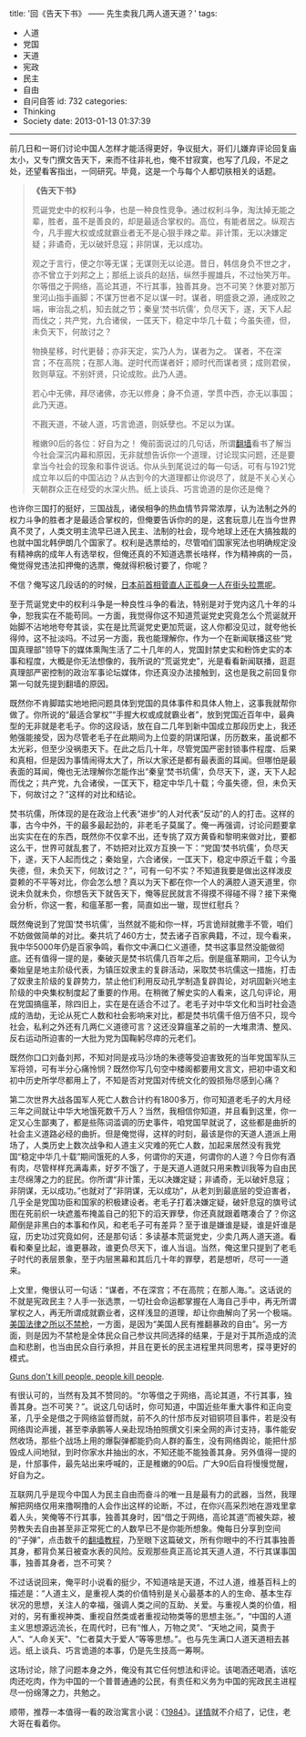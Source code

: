 title: '回《告天下书》 —— 先生卖我几两人道天道？'
tags:
  - 人道
  - 党国
  - 天道
  - 宪政
  - 民主
  - 自由
  - 自问自答
id: 732
categories:
  - Thinking
  - Society
date: 2013-01-13 01:37:39
---


前几日和一哥们讨论中国人怎样才能活得更好，争议挺大，哥们儿嫌弃评论回复庙太小，又专门撰文告天下，来而不往非礼也，俺不甘寂寞，也写了几段，不足之处，还望看客指出，一同研究。毕竟，这是一个与每个人都切肤相关的话题。
> **《告天下书》**
> 
> 荒诞党史中的权利斗争，也是一种良性竞争。通过权利斗争，淘汰掉无能之辈，胜者，虽不是善良的，却是最适合掌权的。高位，有能者居之。纵观古今，凡手握大权或成就霸业者无不是心狠手辣之辈。非计策，无以决嫌定疑；非谲奇，无以破奸息寇；非阴谋，无以成功。
> 
> 观之于言行，便之尔等无谋；无谋则无以论道。昔日，韩信身负不世之才，亦不曾立于刘邦之上；那纸上谈兵的赵括，纵然手握雄兵，不过怡笑万年。尔等借之于网络，高论其道，不行其事，独善其身。岂不可笑？休要对那万里河山指手画脚；不谋万世者不足以谋一时。谋者，明盛衰之源，通成败之端，审治乱之机，知去就之节；秦皇‘焚书坑儒’，负尽天下，遂，天下人起而伐之；共产党，九合诸侯，一匡天下，稳定中华几十载；今虽失德，但，未负天下，何故讨之？
> 
> 物换星移，时代更替；亦非天定，实乃人为，谋者为之。 谋者，不在深宫；不在高院；在那人海。逆时代而谋者奸；顺时代而谋者贤；成则君侯，败则草寇。不别奸贤，只论成败。此乃人道。
> 
> 若心中无佛，拜尽诸佛，亦无以修身；身不负道，学贯中西，亦无以事国；此乃天道。
> 
> 不戡天道，不破人道，巧言诡道，则妖孽也。不足以为谋。
> 
> 稚嫩90后的各位：好自为之！
俺前面说过的几句话，所谓[翻墙](http://www.yekezhong.com/127 "goagent+Chrome/Firefox翻墙教程")看书了解当今社会深沉内幕和原因，无非就想告诉你一个道理，讨论现实问题，还是要拿当今社会的现象和事件说话。你从头到尾说过的每一句话，可有与1921党成立年以后的中国沾边？从古到今的大道理都让你说尽了，就是不关心关心天朝群众正在经受的水深火热。纸上谈兵、巧言诡道的是你还是俺？

也许你三国打的挺好，三国战乱，诸侯相争的热血情节异常浓厚，认为法制之外的权力斗争的胜者才是最适合掌权的，但俺要告诉你的的是，这套玩意儿在当今世界真不灵了，人类文明主流早已进入民主、法制的社会，现今地球上还在大搞独裁的也就中国北韩伊朗几个国家了。权利是选票给的，尽管咱们国家宪法也明确规定没有精神病的成年人有选举权，但俺还真的不知道选票长啥样，作为精神病的一员，俺觉得党违法扣押俺的选票，俺就得积极讨要了，你呢？

不信？俺写这几段话的的时候，[日本前首相菅直人正孤身一人在街头拉票呢](http://tv.sohu.com/20121215/n360540029.shtml)。

至于荒诞党史中的权利斗争是一种良性斗争的看法，特别是对于党内这几十年的斗争，恕我实在不能苟同。一方面，我觉得你这不知道荒诞党史究竟怎么个荒诞就开始脚不沾地地夸夸其谈，实在是比荒诞党史更加荒诞，这人你都没见过，就夸他长得帅，这不扯淡吗。不过另一方面，我也能理解你，作为一个在新闻联播这些“党国真理部”领导下的媒体熏陶生活了二十几年的人，党国封禁史实和粉饰史实的本事和程度，大概是你无法想像的，我所说的“荒诞党史”，光是看看新闻联播，逛逛真理部严密控制的政治军事论坛媒体，你还真没办法接触到，这也是我之前回复你第一句就先提到翻墙的原因。

既然你不肯脚踏实地地把问题具体到党国的具体事件和具体人物上，这事我就帮你做了。你所说的“最适合掌权”“手握大权或成就霸业者”，放到党国近百年中，最典型的无非就是老毛子。你的这段话，放在自二几年到新中国成立那段历史上，我还勉强能接受，因为尽管老毛子在此期间为上位耍的阴谋阳谋，历历数来，虽说都不太光彩，但至少没祸患天下。在此之后几十年，尽管党国严密封锁事件程度、后果和真相，但是因为事情闹得太大了，所以大家还是都有最表面的耳闻。但哪怕是最表面的耳闻，俺也无法理解你怎能作出“秦皇‘焚书坑儒’，负尽天下，遂，天下人起而伐之；共产党，九合诸侯，一匡天下，稳定中华几十载；今虽失德，但，未负天下，何故讨之？”这样的对比和结论。

焚书坑儒，所体现的是在政治上代表“进步”的人对代表“反动”的人的打击。这样的事，古今中外，干的最多最起劲的，非老毛子莫属了。俺一再强调，讨论问题要拿出实实在在的东西，既然你不仅拿不出，还专挑了双方黄昏和黎明来做对比，要都这么干，世界可就乱套了，不妨把对比双方互换一下：“党国‘焚书坑儒’，负尽天下，遂，天下人起而伐之；秦始皇，六合诸侯，一匡天下，稳定中原近千载；今虽失德，但，未负天下，何故讨之？”，可有一句不实？不知道我要是做出这样泼皮耍赖的不平等对比，你会怎么想？真以为天下都在你一个人的满腔人道天道里，你说未负就未负，你想告天下就告天下，俺等屁民就言不得摸不得碰不得？接下来俺会分析，你这一套，和瘟革那一套，简直如出一辙，现世红慰兵？

既然俺说到了党国‘焚书坑儒’，当然就不能和你一样，巧言诡辩就撒手不管，咱们不妨做做简单的对比。秦共坑了460方士，焚去诸子百家典籍，不过，现今看来，我中华5000年仍是百家争鸣，看你文中满口仁义道德，焚书这事显然没能做彻底。还有值得一提的是，秦破灭是焚书坑儒几百年之后。倒是瘟革期间，卫今认为秦始皇是地主阶级代表，为镇压奴隶主的复辟活动，采取焚书坑儒这一措施，打击了奴隶主阶级的复辟势力，禁止他们利用反动孔学制造复辟舆论，对巩固新兴地主阶级的中央集权制度起了重要的作用。在稍微了解史实的人看来，这几句评论，用在党国搞瘟革，除四旧上，实在是在适合不过了。老毛子对中华文化和当时社会造成的浩劫，无论从死亡人数和社会影响来对比，都是焚书坑儒千倍万倍不只，现今社会，私利之外还有几两仁义道德可言？这还没算瘟革之前的一大堆肃清、整风、反右运动所迫害的一大批为党为国鞠躬尽瘁的元老们。

既然你口口刘备刘邦，不知对同是戎马沙场的朱德等受迫害致死的当年党国军队三军将领，可有半分心痛怜悯？既然你写几句空中楼阁都要用文言文，把初中语文和初中历史所学尽都用上了，不知是否对党国对传统文化的毁损殆尽感到心痛？

第二次世界大战各国军人死亡人数合计约有1800多万，你可知道老毛子的大月经三年之间就让中华大地饿死数千万人？当然，我相信你知道，并且看到这里，你一定又心生鄙夷了，都是些陈词滥调的历史事件，咱党国早就说了，这些都是曲折的社会主义道路必经的曲折。但是俺觉得，这样的时刻，最该是你的天道人道派上用场了，人类历史上数次战争和人道主义灾难的死亡人数，加起来居然没有我党国“稳定中华几十载”期间饿死的人多，何谓你的天道，何谓你的人道？今日你有酒有肉，尽管样样充满毒素，好歹不饿了，于是天道人道就只用来教训我等为自由民主尽绵薄之力的屁民。你所谓“非计策，无以决嫌定疑；非谲奇，无以破奸息寇；非阴谋，无以成功。”也就对了“非阴谋，无以成功”，从老刘到最底层的受迫害者，几乎全是党国功臣和国家的积极建设者。老毛子打着决嫌定疑，破奸息寇的旗号试图在死前织一块遮羞布掩盖自己的犯下的滔天罪孽，你还真就跟着瞎凑合了？你这颠倒是非黑白的本事和作风，和老毛子可有差异？至于谁是嫌谁是疑，谁是奸谁是寇，历史功过究竟如何，还是那句话：多读基本荒诞党史，少卖几两人道天道。看看和秦皇比起，谁更暴政，谁更负尽天下，谁人当诅。当然，俺这里只提到了老毛子时代的表层景象，至于内层黑幕和其后几十年的罪孽，若是想听，尽可一一道来。

上文里，俺很认可一句话：“谋者，不在深宫；不在高院；在那人海。”。这话说的不就是宪政民主？人手一张选票，一切社会命运都掌握在人海自己手中，再无所谓掌权之人，再无所谓成就霸业者，这样浅显的道理，却让你曲解向了另一个极端。[美国法律之所以不禁枪](http://bbs.tianya.cn/post-free-2954797-1.shtml)，一方面，是因为“美国人民有推翻暴政的自由”。另一方面，则是因为不禁枪是全体民众自己参议共同选择的结果，于是对于其所造成的流血和悲剧，也当由民众自行承担，并且在更长的民主进程里共同思考，探寻更好的模式。

[Guns don't kill people, people kill people](http://v.youku.com/v_show/id_XNDkyOTM3NzYw.html).

有很认可的，当然有及其不赞同的。“尔等借之于网络，高论其道，不行其事，独善其身。岂不可笑？”。说这几句话时，你可知道，中国近些年重大事件和正向变革，几乎全是借之于网络监督而就，前不久的什邡市反对钼铜项目事件，若是没有网络舆论声援，甚至李承鹏等人亲赴现场拍照撰文引来全网的声讨支持，事件能安然收场，那些个战场上用的爆裂弹都能扔向人群的畜生，没有网络舆论，能把什邡毁成人间地狱，到时你家水井抽出的水，不知还能不能独善其身。另外值得一提的是，什邡事件，最先站出来呼喊的，正是稚嫩的90后。广大90后自将慢慢觉醒，好自为之。

互联网几乎是现今中国人为民主自由而奋斗的唯一且是最有力的武器，当然，我理解把网络仅用来撸啊撸的人会作出这样的论断，不过，在你兴高采烈地在游戏里拿着人头，笑俺等不行其事，独善其身时，因“借之于网络，高论其道”而被失踪，被劳教失去自由甚至非正常死亡的人数早已不是你能所想象。俺每日分享到空间的“子弹”，点击数千的[翻墙教程](http://www.yekezhong.com/127)，乃至眼下这篇破文，所有你眼中的不行其事独善其身，都背负某日被查水表的风险。反观那些真正高论其天道人道，不行其谋事国事，独善其身者，岂不可笑？

不过话说回来，俺平时小说看的挺少，不知道啥是天道，不过人道，维基百科上的描述是：“人道主义，是重视人类的价值特别是关心最基本的人的生命、基本生存状况的思想，关注人的幸福，强调人类之间的互助、关爱。与重视人类的价值，相对的，另有重视神类、重视自然类或者重视动物类等的思想主张。”，“中国的人道主义思想源远流长，在周代时，已有“惟人，万物之灵”、“天地之间，莫贵于人”、“人命关天”、“仁者莫大于爱人”等等思想。”。也与先生满口人道天道相去甚远。纸上谈兵、巧言诡道的本事，仍是先生技高一筹啊。

这场讨论，除了问题本身之外，俺没有其它任何想法和评论。该喝酒还喝酒，该吃肉还吃肉，作为中国的一个普普通通的公民，有责任和义务为中国的宪政民主进程尽一份绵薄之力，共勉之。

顺带，推荐一本值得一看的政治寓言小说：《[1984](http://www.tianyabook.com/waiguo2005/a/aoweier/yjbs/)》。[详情](http://book.douban.com/subject/1082387/)就不介绍了，记住，老大哥在看着你。

